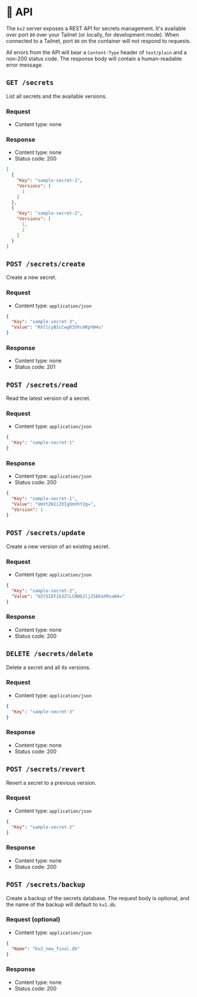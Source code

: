 # 📃 API

The `kv2` server exposes a REST API for secrets management. It's available over port `80` over your Tailnet (or locally, for development mode). When connected to a Tailnet, port `80` on the container will not respond to requests.

All errors from the API will bear a `Content-Type` header of `text/plain` and a non-200 status code. The response body will contain a human-readable error message.

## `GET /secrets`

List all secrets and the available versions.

### Request

- Content type: none

### Response

- Content type: none
- Status code: 200

```json
[
  {
    "Key": "sample-secret-1",
    "Versions": [
      1
    ]
  },
  {
    "Key": "sample-secret-2",
    "Versions": [
      1,
      2
    ]
  }
]
```

## `POST /secrets/create`

Create a new secret.

### Request

- Content type: `application/json`

```json
{
  "Key": "sample-secret-3",
  "Value": "RXllcyB1cCwgR3VhcmRpYW4u"
}
```

### Response

- Content type: none
- Status code: 201

## `POST /secrets/read`

Read the latest version of a secret.

### Request

- Content type: `application/json`

```json
{
  "Key": "sample-secret-1"
}
```

### Response

- Content type: `application/json`
- Status code: 200

```json
{
  "Key": "sample-secret-1",
  "Value": "UmVtZW1iZXIgUmVhY2g=",
  "Version": 1
}
```

## `POST /secrets/update`

Create a new version of an existing secret.

### Request

- Content type: `application/json`

```json
{
  "Key": "sample-secret-2",
  "Value": "U2t5IEFib3ZlLCBWb2ljZSBXaXRoaW4="
}
```

### Response

- Content type: none
- Status code: 200

## `DELETE /secrets/delete`

Delete a secret and all its versions.

### Request

- Content type: `application/json`

```json
{
  "Key": "sample-secret-3"
}
```

### Response

- Content type: none
- Status code: 200

## `POST /secrets/revert`

Revert a secret to a previous version.

### Request

- Content type: `application/json`

```json
{
  "Key": "sample-secret-2"
}
```

### Response

- Content type: none
- Status code: 200

## `POST /secrets/backup`

Create a backup of the secrets database. The request body is optional, and the name of the backup will default to `kv2.db`.

### Request (optional)

- Content type: `application/json`

```json
{
  "Name": "kv2_new_final.db"
}
```

### Response

- Content type: none
- Status code: 200

